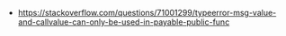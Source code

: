 - https://stackoverflow.com/questions/71001299/typeerror-msg-value-and-callvalue-can-only-be-used-in-payable-public-func